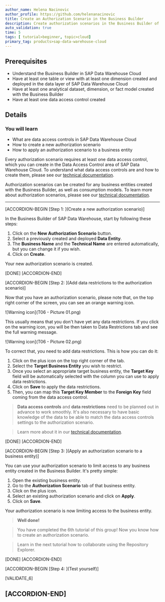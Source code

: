 ```yaml
---
author_name: Helena Nacinovic
author_profile: https://github.com/helenanacinovic
title: Create an Authorization Scenario in the Business Builder
description: Create authorization scenarios in the Business Builder of SAP Data Warehouse Cloud to control who can access your business models.
auto_validation: true
time: 5
tags: [ tutorial>beginner, topic>cloud]
primary_tag: products>sap-data-warehouse-cloud
---
```


## Prerequisites
- Understand the Business Builder in SAP Data Warehouse Cloud
- Have at least one table or view with at least one dimension created and deployed in the data layer of SAP Data Warehouse Cloud
- Have at least one analytical dataset, dimension, or fact model created with the Business Builder
- Have at least one data access control created

## Details
### You will learn
- What are data access controls in SAP Data Warehouse Cloud
- How to create a new authorization scenario
- How to apply an authorization scenario to a business entity

Every authorization scenario requires at least one data access control, which you can create in the Data Access Control area of SAP Data Warehouse Cloud. To understand what data access controls are and how to create them, please see our [technical documentation](https://help.sap.com/viewer/c8a54ee704e94e15926551293243fd1d/cloud/en-US/a032e51c730147c7a1fcac125b4cfe14.html).

Authorization scenarios can be created for any business entities created with the Business Builder, as well as consumption models.
To learn more about authorization scenarios, please see our [technical documentation](https://help.sap.com/viewer/c8a54ee704e94e15926551293243fd1d/cloud/en-US/46d8c42e1b1f421c9735a7cbc6fdba60.html).


---

[ACCORDION-BEGIN [Step 1: ](Create a new authorization scenario)]

In the Business Builder of SAP Data Warehouse, start by following these steps:

1.	Click on the **New Authorization Scenario** button.
2.	Select a previously created and deployed **Data Entity**.
3.	The **Business Name** and the **Technical Name** are entered automatically, but you can change it if you wish.
4.	Click on **Create**.

Your new authorization scenario is created.


[DONE]
[ACCORDION-END]

[ACCORDION-BEGIN [Step 2: ](Add data restrictions to the authorization scenario)]

Now that you have an authorization scenario, please note that, on the top right corner of the screen, you can see an orange warning icon.

![Warning icon](T06 - Picture 01.png)

This usually means that you don't have yet any data restrictions. If you click on the warning icon, you will be then taken to Data Restrictions tab and see the full warning message.

![Warning icon](T06 - Picture 02.png)

To correct that, you need to add data restrictions. This is how you can do it:

1.	Click on the plus icon on the top right corner of the tab.
2.	Select the **Target Business Entity** you wish to restrict.
3.	Once you select an appropriate target business entity, the **Target Key** field will be automatically selected with the column you can use to apply data restrictions.
5.	Click on **Save** to apply the data restrictions.
4.	Then, you can map this **Target Key Member** to the **Foreign Key** field coming from the data access control.

> **Data access controls** and **data restrictions** need to be planned out in advance to work smoothly. It's also necessary to have basic knowledge of the data to be able to match the data access controls settings to the authorization scenario.

> Learn more about it in our [technical documentation](https://help.sap.com/viewer/c8a54ee704e94e15926551293243fd1d/cloud/en-US/167c05c673dc4715baba8d5d305abb1e.html).


[DONE]
[ACCORDION-END]


[ACCORDION-BEGIN [Step 3: ](Apply an authorization scenario to a business entity)]

You can use your authorization scenario to limit access to any business entity created in the Business Builder. It's pretty simple:

1.	Open the existing business entity.
2.	Go to the **Authorization Scenario** tab of that business entity.
3.	Click on the plus icon.
4.	Select an existing authorization scenario and click on **Apply**.
5.	Click on **Save**.

Your authorization scenario is now limiting access to the business entity.

> **Well done!**

> You have completed the 6th tutorial of this group! Now you know how to create an authorization scenario.

> Learn in the next tutorial how to collaborate using the Repository Explorer.

[DONE]
[ACCORDION-END]

[ACCORDION-BEGIN [Step 4: ](Test yourself)]

[VALIDATE_6]

[ACCORDION-END]
---
